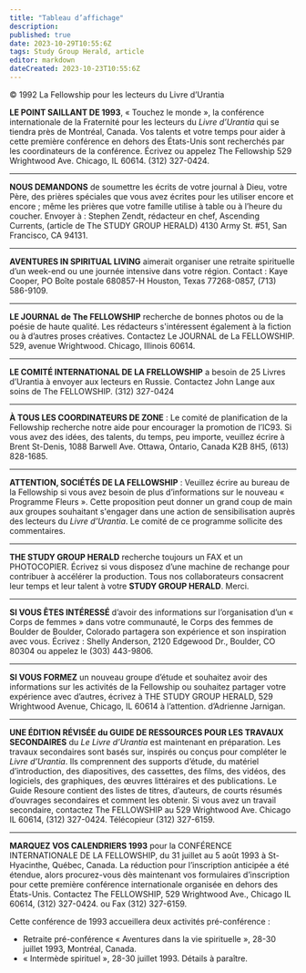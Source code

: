 ```yaml
---
title: "Tableau d’affichage"
description: 
published: true
date: 2023-10-29T10:55:6Z
tags: Study Group Herald, article
editor: markdown
dateCreated: 2023-10-23T10:55:6Z
---
```


<p class="v-card v-sheet theme--light grey lighten-3 px-2">© 1992 La Fellowship pour les lecteurs du Livre d’Urantia</p>


**LE POINT SAILLANT DE 1993**, « Touchez le monde », la conférence internationale de la Fraternité pour les lecteurs du _Livre d’Urantia_ qui se tiendra près de Montréal, Canada. Vos talents et votre temps pour aider à cette première conférence en dehors des États-Unis sont recherchés par les coordinateurs de la conférence. Écrivez ou appelez The Fellowship 529 Wrightwood Ave. Chicago, IL 60614. (312) 327-0424.

---

**NOUS DEMANDONS** de soumettre les écrits de votre journal à Dieu, votre Père, des prières spéciales que vous avez écrites pour les utiliser encore et encore ; même les prières que votre famille utilise à table ou à l’heure du coucher. Envoyer à : Stephen Zendt, rédacteur en chef, Ascending Currents, (article de The STUDY GROUP HERALD) 4130 Army St. \#51, San Francisco, CA 94131.

---

**AVENTURES IN SPIRITUAL LIVING** aimerait organiser une retraite spirituelle d’un week-end ou une journée intensive dans votre région. Contact : Kaye Cooper, PO Boîte postale 680857-H Houston, Texas 77268-0857, (713) 586-9109.

---

**LE JOURNAL de The FELLOWSHIP** recherche de bonnes photos ou de la poésie de haute qualité. Les rédacteurs s'intéressent également à la fiction ou à d’autres proses créatives. Contactez Le JOURNAL de La FELLOWSHIP. 529, avenue Wrightwood. Chicago, Illinois 60614.

---

**LE COMITÉ INTERNATIONAL DE LA FRELLOWSHIP** a besoin de 25 Livres d’Urantia à envoyer aux lecteurs en Russie. Contactez John Lange aux soins de The FELLOWSHIP. (312) 327-0424

---

**À TOUS LES COORDINATEURS DE ZONE** : Le comité de planification de la Fellowship recherche notre aide pour encourager la promotion de l’IC93. Si vous avez des idées, des talents, du temps, peu importe, veuillez écrire à Brent St-Denis, 1088 Barwell Ave. Ottawa, Ontario, Canada K2B 8H5, (613) 828-1685.

---

**ATTENTION, SOCIÉTÉS DE LA FELLOWSHIP** : Veuillez écrire au bureau de la Fellowship si vous avez besoin de plus d’informations sur le nouveau « Programme Fleurs ». Cette proposition peut donner un grand coup de main aux groupes souhaitant s'engager dans une action de sensibilisation auprès des lecteurs du _Livre d’Urantia_. Le comité de ce programme sollicite des commentaires.

---

**THE STUDY GROUP HERALD** recherche toujours un FAX et un PHOTOCOPIER. Écrivez si vous disposez d’une machine de rechange pour contribuer à accélérer la production. Tous nos collaborateurs consacrent leur temps et leur talent à votre **STUDY GROUP HERALD**. Merci.

---

**SI VOUS ÊTES INTÉRESSÉ** d’avoir des informations sur l’organisation d’un « Corps de femmes » dans votre communauté, le Corps des femmes de Boulder de Boulder, Colorado partagera son expérience et son inspiration avec vous. Écrivez : Shelly Anderson, 2120 Edgewood Dr., Boulder, CO 80304 ou appelez le (303) 443-9806.

---

**SI VOUS FORMEZ** un nouveau groupe d’étude et souhaitez avoir des informations sur les activités de la Fellowship ou souhaitez partager votre expérience avec d’autres, écrivez à THE STUDY GROUP HERALD, 529 Wrightwood Avenue, Chicago, IL 60614 à l’attention. d’Adrienne Jarnigan.

---

**UNE ÉDITION RÉVISÉE du GUIDE DE RESSOURCES POUR LES TRAVAUX SECONDAIRES** du _Le Livre d’Urantia_ est maintenant en préparation. Les travaux secondaires sont basés sur, inspirés ou conçus pour compléter le _Livre d’Urantia_. Ils comprennent des supports d’étude, du matériel d’introduction, des diapositives, des cassettes, des films, des vidéos, des logiciels, des graphiques, des œuvres littéraires et des publications. Le Guide Resoure contient des listes de titres, d’auteurs, de courts résumés d’ouvrages secondaires et comment les obtenir. Si vous avez un travail secondaire, contactez The FELLOWSHIP au 529 Wrightwood Ave. Chicago IL 60614, (312) 327-0424. Télécopieur (312) 327-6159.

---

**MARQUEZ VOS CALENDRIERS 1993** pour la CONFÉRENCE INTERNATIONALE DE LA FELLOWSHIP, du 31 juillet au 5 août 1993 à St-Hyacinthe, Québec, Canada. La réduction pour l’inscription anticipée a été étendue, alors procurez-vous dès maintenant vos formulaires d’inscription pour cette première conférence internationale organisée en dehors des États-Unis. Contactez The FELLOWSHIP, 529 Wrightwood Ave., Chicago IL 60614, (312) 327-0424. ou Fax (312) 327-6159. 

Cette conférence de 1993 accueillera deux activités pré-conférence :
- Retraite pré-conférence « Aventures dans la vie spirituelle », 28-30 juillet 1993, Montréal, Canada. 
- « Intermède spirituel », 28-30 juillet 1993. Détails à paraître.

